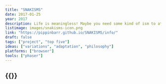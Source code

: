 ```yaml
---
title: "SNAKISMS"
date: 2017-01-25
year: 2017
description: Life is meaningless! Maybe you need some kind of ism to attempt to ward off the inevitable and unavoidable despair! Here, have some isms made of snakes! Life is still meaningless but now you have a bunch of snakes as well! Thank me later!
listimage: images/snakisms-icon.png
link: "https://pippinbarr.github.io/SNAKISMS/info/"
draft: false
tags: ["project", "top five"]
ideas: ["variations", "adaptation", "philosophy"]
platforms: ["browser"]
tools: ["phaser"]
---
```


## {{<param title >}}
